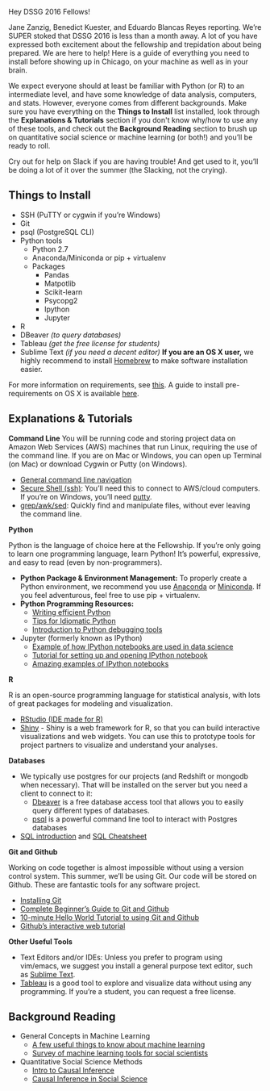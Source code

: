 Hey DSSG 2016 Fellows!

Jane Zanzig, Benedict Kuester, and Eduardo Blancas Reyes reporting. We’re SUPER stoked that DSSG 2016 is less than a month away. A lot of you have expressed both excitement about the fellowship and trepidation about being prepared. We are here to help! Here is a guide of everything you need to install before showing up in Chicago, on your machine as well as in your brain. 

We expect everyone should at least be familiar with Python (or R) to an intermediate level, and have some knowledge of data analysis, computers, and stats. However, everyone comes from different backgrounds. Make sure you have everything on the **Things to Install** list installed, look through the **Explanations & Tutorials** section if you don't know why/how to use any of these tools, and check out the **Background Reading** section to brush up on quantitative social science or machine learning (or both!) and you’ll be ready to roll.

Cry out for help on Slack if you are having trouble! And get used to it, you’ll be doing a lot of it over the summer (the Slacking, not the crying).

Things to Install
-------------

- SSH (PuTTY or cygwin if you’re Windows)
- Git
- psql (PostgreSQL CLI)
- Python tools
  - Python 2.7
  - Anaconda/Miniconda or pip + virtualenv
  - Packages
    - Pandas
    - Matpotlib
    - Scikit-learn
    - Psycopg2
    - Ipython
    - Jupyter
- R
- DBeaver *(to query databases)*
- Tableau *(get the free license for students)*
- Sublime Text *(if you need a decent editor)*
**If you are an OS X user,** we highly recommend to install [Homebrew][1] to make software installation easier.

For more information on requirements, see [this][2]. A guide to install pre-requirements on OS X is available [here][3].

[1]: https://github.com/dssg/hitchhikers-guide/blob/master/prerequisites/osx.md#step-1-install-homebrew
[2]: https://github.com/dssg/hitchhikers-guide/tree/master/prerequisites
[3]: https://github.com/dssg/hitchhikers-guide/blob/master/prerequisites/osx.md

Explanations & Tutorials
-------------

**Command Line**
You will be running code and storing project data on Amazon Web Services (AWS) machines that run Linux, requiring the use of the command line. If you are on Mac or Windows, you can open up Terminal (on Mac) or download Cygwin or Putty (on Windows).
- [General command line navigation][4]
- [Secure Shell (ssh)][5]: You’ll need this to connect to AWS/cloud computers. If you’re on Windows, you’ll need [putty][6].
- [grep/awk/sed][7]: Quickly find and manipulate files, without ever leaving the command line. 

[4]: http://linuxcommand.org/lts0020.php
[5]: http://code.tutsplus.com/tutorials/ssh-what-and-how--net-25138
[6]: http://putty.org/
[7]: http://www-users.york.ac.uk/~mijp1/teaching/2nd_year_Comp_Lab/guides/grep_awk_sed.pdf

**Python**

Python is the language of choice here at the Fellowship. If you’re only going to learn one programming language, learn Python! It’s powerful, expressive, and easy to read (even by non-programmers).
- **Python Package & Environment Management:** To properly create a Python environment, we recommend you use [Anaconda][8] or [Miniconda][9]. If you feel adventurous, feel free to use pip + virtualenv.
- **Python Programming Resources:**
  - [Writing efficient Python][10]
  - [Tips for Idiomatic Python][11]
  - [Introduction to Python debugging tools][12]
- Jupyter (formerly known as IPython)
  - [Example of how IPython notebooks are used in data science][13] 
  - [Tutorial for setting up and opening IPython notebook][14]
  - [Amazing examples of IPython notebooks][15]

[8]: https://www.continuum.io/downloads
[9]: http://conda.pydata.org/miniconda.html
[10]: https://www.memonic.com/user/pneff/folder/python/id/1bufp
[11]: http://python.net/~goodger/projects/pycon/2007/idiomatic/handout.html
[12]: https://blog.safaribooksonline.com/2014/11/18/intro-python-debugger/
[13]: http://nbviewer.ipython.org/github/jvns/talks/blob/master/pydatanyc2013/PyData%20NYC%202013%20tutorial.ipynb
[14]: http://opentechschool.github.io/python-data-intro/core/notebook.html
[15]: https://github.com/ipython/ipython/wiki/A-gallery-of-interesting-IPython-Notebooks


**R** 

R is an open-source programming language for statistical analysis, with lots of great packages for modeling and visualization. 
- [RStudio (IDE made for R)][16]
- [Shiny][17] - Shiny is a web framework for R, so that you can build interactive visualizations and web widgets. You can use this to prototype tools for project partners to visualize and understand your analyses.

[16]: http://www.rstudio.com/products/rstudio/
[17]: http://www.shinyapps.io/

**Databases**

- We typically use postgres for our projects (and Redshift or mongodb when necessary). That will be installed on the server but you need a client to connect to it:
   - [Dbeaver][18] is a free database access tool that allows you to easily query different types of databases.
   - [psql][19] is a powerful command line tool to interact with Postgres databases
- [SQL introduction][20] and [SQL Cheatsheet][21]

[18]: http://dbeaver.jkiss.org/
[19]: http://postgresguide.com/utilities/psql.html
[20]: http://joshualande.com/
[21]: https://gist.github.com/hofmannsven/9164408

**Git and Github**

Working on code together is almost impossible without using a version control system. This summer, we’ll be using Git. Our code will be stored on Github. These are fantastic tools for any software project.
- [Installing Git][22]
- [Complete Beginner’s Guide to Git and Github][23]
- [10-minute Hello World Tutorial to using Git and Github][24]
- [Github’s interactive web tutorial][25]

[22]: http://git-scm.com/book/en/v2/Getting-Started-Installing-Git
[23]: http://readwrite.com/2013/09/30/understanding-github-a-journey-for-beginners-part-1
[24]: https://guides.github.com/activities/hello-world/
[25]: https://try.github.io/levels/1/challenges/1

**Other Useful Tools**

- Text Editors and/or IDEs: Unless you prefer to program using vim/emacs, we suggest you install a general purpose text editor, such as [Sublime Text][26].
- [Tableau][27] is a good tool to explore and visualize data without using any programming. If you’re a student, you can request a free license. 

[26]: http://www.sublimetext.com/
[27]: http://www.tableau.com/products/desktop

Background Reading
-------------
- General Concepts in Machine Learning
  - [A few useful things to know about machine learning][28]
  - [Survey of machine learning tools for social scientists][29]
- Quantitative Social Science Methods
  - [Intro to Causal Inference][30]
  - [Causal Inference in Social Science][31]
  
[28]: http://homes.cs.washington.edu/~pedrod/papers/cacm12.pdf
[29]: http://people.ischool.berkeley.edu/~hal/Papers/2013/ml.pdf
[30]: http://dholakia.web.rice.edu/CausalInference.pdf
[31]: http://people.ischool.berkeley.edu/~hal/Papers/2015/cause03.pdf
